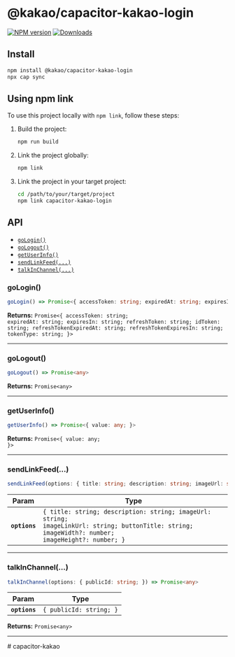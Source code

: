 # @kakao/capacitor-kakao-login

[![NPM version][npm-image]][npm-url]
[![Downloads][downloads-image]][npm-url]

[npm-url]: https://npmjs.org/package/@kakao/capacitor-kakao-login
[downloads-image]: http://img.shields.io/npm/dm/@kakao/capacitor-kakao-login.svg
[npm-image]: http://img.shields.io/npm/v/@kakao/capacitor-kakao-login.svg

## Install

```bash
npm install @kakao/capacitor-kakao-login
npx cap sync
```

## Using npm link

To use this project locally with `npm link`, follow these steps:

1. Build the project:

   ```sh
   npm run build
   ```

2. Link the project globally:

   ```sh
   npm link
   ```

3. Link the project in your target project:
   ```sh
   cd /path/to/your/target/project
   npm link capacitor-kakao-login
   ```

## API

<docgen-index>

* [`goLogin()`](#gologin)
* [`goLogout()`](#gologout)
* [`getUserInfo()`](#getuserinfo)
* [`sendLinkFeed(...)`](#sendlinkfeed)
* [`talkInChannel(...)`](#talkinchannel)

</docgen-index>

<docgen-api>
<!--Update the source file JSDoc comments and rerun docgen to update the docs below-->

### goLogin()

```typescript
goLogin() => Promise<{ accessToken: string; expiredAt: string; expiresIn: string; refreshToken: string; idToken: string; refreshTokenExpiredAt: string; refreshTokenExpiresIn: string; tokenType: string; }>
```

**Returns:** <code>Promise&lt;{ accessToken: string; expiredAt: string; expiresIn: string; refreshToken: string; idToken: string; refreshTokenExpiredAt: string; refreshTokenExpiresIn: string; tokenType: string; }&gt;</code>

--------------------


### goLogout()

```typescript
goLogout() => Promise<any>
```

**Returns:** <code>Promise&lt;any&gt;</code>

--------------------


### getUserInfo()

```typescript
getUserInfo() => Promise<{ value: any; }>
```

**Returns:** <code>Promise&lt;{ value: any; }&gt;</code>

--------------------


### sendLinkFeed(...)

```typescript
sendLinkFeed(options: { title: string; description: string; imageUrl: string; imageLinkUrl: string; buttonTitle: string; imageWidth?: number; imageHeight?: number; }) => Promise<void>
```

| Param         | Type                                                                                                                                                         |
| ------------- | ------------------------------------------------------------------------------------------------------------------------------------------------------------ |
| **`options`** | <code>{ title: string; description: string; imageUrl: string; imageLinkUrl: string; buttonTitle: string; imageWidth?: number; imageHeight?: number; }</code> |

--------------------


### talkInChannel(...)

```typescript
talkInChannel(options: { publicId: string; }) => Promise<any>
```

| Param         | Type                               |
| ------------- | ---------------------------------- |
| **`options`** | <code>{ publicId: string; }</code> |

**Returns:** <code>Promise&lt;any&gt;</code>

--------------------

</docgen-api>
# capacitor-kakao
